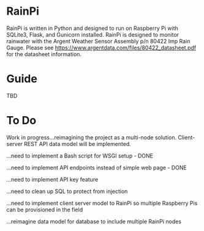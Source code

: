 # RainPi
RainPi is written in Python and designed to run on Raspberry Pi with SQLite3, Flask, and Gunicorn installed. RainPi is designed to monitor rainwater with the Argent Weather Sensor Assembly p/n 80422 Imp Rain Gauge. Please see https://www.argentdata.com/files/80422_datasheet.pdf for the datasheet information.

# Guide
TBD

# To Do

Work in progress...reimagining the project as a multi-node solution. Client-server REST API data model will be implemented.

...need to implement a Bash script for WSGI setup - DONE

...need to implement API endpoints instead of simple web page - DONE

...need to implement API key feature

...need to clean up SQL to protect from injection

...need to implement client server model to RainPi so multiple Raspberry Pis can be provisioned in the field

...reimagine data model for database to include multiple RainPi nodes